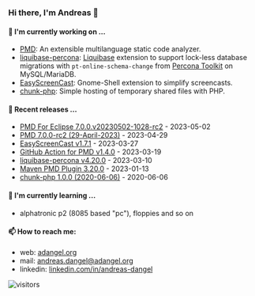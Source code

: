 ### Hi there, I'm Andreas 👋

#### 🔭 I'm currently working on ...

*   [PMD](https://github.com/pmd/pmd): An extensible multilanguage static code analyzer.
*   [liquibase-percona](https://github.com/liquibase/liquibase-percona): [Liquibase](https://github.com/liquibase/liquibase) extension to support lock-less database migrations with `pt-online-schema-change` from [Percona Toolkit](https://www.percona.com/doc/percona-toolkit/LATEST/index.html) on MySQL/MariaDB.
*   [EasyScreenCast](https://github.com/EasyScreenCast/EasyScreenCast): Gnome-Shell extension to simplify screencasts.
*   [chunk-php](https://github.com/adangel/chunk-php): Simple hosting of temporary shared files with PHP. 

#### 🚀 Recent releases ...

*   [PMD For Eclipse 7.0.0.v20230502-1028-rc2](https://github.com/pmd/pmd-eclipse-plugin/releases/tag/7.0.0.v20230502-1028-rc2) - 2023-05-02
*   [PMD 7.0.0-rc2 (29-April-2023)](https://github.com/pmd/pmd/releases/tag/pmd_releases/7.0.0-rc2) - 2023-04-29
*   [EasyScreenCast v1.7.1](https://github.com/EasyScreenCast/EasyScreenCast/releases/tag/1.7.1) - 2023-03-27
*   [GitHub Action for PMD v1.4.0](https://github.com/pmd/pmd-github-action/releases/tag/v1.4.0) - 2023-03-19
*   [liquibase-percona v4.20.0](https://github.com/liquibase/liquibase-percona/releases/tag/v4.20.0) - 2023-03-10
*   [Maven PMD Plugin 3.20.0](https://github.com/apache/maven-pmd-plugin/releases/tag/maven-pmd-plugin-3.20.0) - 2023-01-13
*   [chunk-php 1.0.0 (2020-06-06)](https://github.com/adangel/chunk-php/releases/tag/1.0.0) - 2020-06-06

#### 🌱 I'm currently learning ...

*   alphatronic p2 (8085 based "pc"), floppies and so on

#### 📫 How to reach me:

*   web: [adangel.org](https://adangel.org)
*   mail: [andreas.dangel@adangel.org](mailto:andreas.dangel@adangel.org)
*   linkedin: [linkedin.com/in/andreas-dangel](https://www.linkedin.com/in/andreas-dangel)

![visitors](https://visitor-badge.glitch.me/badge?page_id=adangel.adangel)
